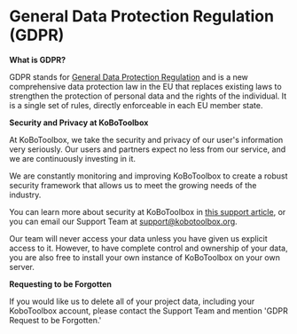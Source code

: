 # General Data Protection Regulation (GDPR)

**What is GDPR?**

GDPR stands for [General Data Protection Regulation](https://gdpr-info.eu) and is a new comprehensive data protection law in the EU that replaces existing laws to strengthen the protection of personal data and the rights of the individual. It is a single set of rules, directly enforceable in each EU member state.

**Security and Privacy at KoBoToolbox**

At KoBoToolbox, we take the security and privacy of our user's information very seriously. Our users and partners expect no less from our service, and we are continuously investing in it.

We are constantly monitoring and improving KoBoToolbox to create a robust security framework that allows us to meet the growing needs of the industry.

You can learn more about security at KoBoToolbox in [this support article](is_my_data_safe.md), or you can email our Support Team at [support@kobotoolbox.org](mailto:support@kobotoolbox.org).

Our team will never access your data unless you have given us explicit access to it. However, to have complete control and ownership of your data, you are also free to install your own instance of KoBoToolbox on your own server.

**Requesting to be Forgotten**

If you would like us to delete all of your project data, including your KoboToolbox account, please contact the Support Team and mention 'GDPR Request to be Forgotten.'
